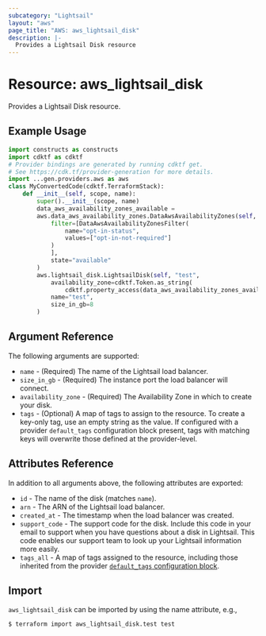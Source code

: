 ```yaml
---
subcategory: "Lightsail"
layout: "aws"
page_title: "AWS: aws_lightsail_disk"
description: |-
  Provides a Lightsail Disk resource
---
```


# Resource: aws_lightsail_disk

Provides a Lightsail Disk resource.

## Example Usage

```python
import constructs as constructs
import cdktf as cdktf
# Provider bindings are generated by running cdktf get.
# See https://cdk.tf/provider-generation for more details.
import ...gen.providers.aws as aws
class MyConvertedCode(cdktf.TerraformStack):
    def __init__(self, scope, name):
        super().__init__(scope, name)
        data_aws_availability_zones_available =
        aws.data_aws_availability_zones.DataAwsAvailabilityZones(self, "available",
            filter=[DataAwsAvailabilityZonesFilter(
                name="opt-in-status",
                values=["opt-in-not-required"]
            )
            ],
            state="available"
        )
        aws.lightsail_disk.LightsailDisk(self, "test",
            availability_zone=cdktf.Token.as_string(
                cdktf.property_access(data_aws_availability_zones_available.names, ["0"])),
            name="test",
            size_in_gb=8
        )
```

## Argument Reference

The following arguments are supported:

* `name` - (Required) The name of the Lightsail load balancer.
* `size_in_gb` - (Required) The instance port the load balancer will connect.
* `availability_zone` - (Required) The Availability Zone in which to create your disk.
* `tags` - (Optional) A map of tags to assign to the resource. To create a key-only tag, use an empty string as the value. If configured with a provider `default_tags` configuration block present, tags with matching keys will overwrite those defined at the provider-level.

## Attributes Reference

In addition to all arguments above, the following attributes are exported:

* `id` - The name of the disk  (matches `name`).
* `arn` - The ARN of the Lightsail load balancer.
* `created_at` - The timestamp when the load balancer was created.
* `support_code` - The support code for the disk. Include this code in your email to support when you have questions about a disk in Lightsail. This code enables our support team to look up your Lightsail information more easily.
* `tags_all` - A map of tags assigned to the resource, including those inherited from the provider [`default_tags` configuration block](https://registry.terraform.io/providers/hashicorp/aws/latest/docs#default_tags-configuration-block).

## Import

`aws_lightsail_disk` can be imported by using the name attribute, e.g.,

```shell
$ terraform import aws_lightsail_disk.test test
```

<!-- cache-key: cdktf-0.17.0-pre.15 input-41f3b18d3741be37c175274104bac9dcc55386c19c451848df2bc1d98c6f2158 -->